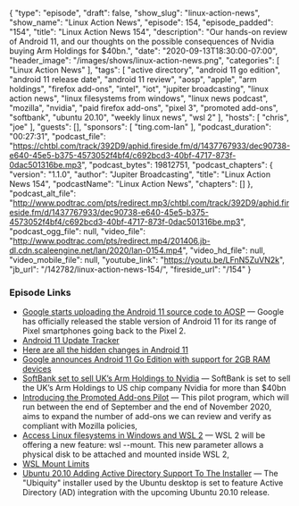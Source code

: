 {
  "type": "episode",
  "draft": false,
  "show_slug": "linux-action-news",
  "show_name": "Linux Action News",
  "episode": 154,
  "episode_padded": "154",
  "title": "Linux Action News 154",
  "description": "Our hands-on review of Android 11, and our thoughts on the possible consequences of Nvidia buying Arm Holdings for $40bn.",
  "date": "2020-09-13T18:30:00-07:00",
  "header_image": "/images/shows/linux-action-news.png",
  "categories": [
    "Linux Action News"
  ],
  "tags": [
    "active directory",
    "android 11 go edition",
    "android 11 release date",
    "android 11 review",
    "aosp",
    "apple",
    "arm holdings",
    "firefox add-ons",
    "intel",
    "iot",
    "jupiter broadcasting",
    "linux action news",
    "linux filesystems from windows",
    "linux news podcast",
    "mozilla",
    "nvidia",
    "paid firefox add-ons",
    "pixel 3",
    "promoted add-ons",
    "softbank",
    "ubuntu 20.10",
    "weekly linux news",
    "wsl 2"
  ],
  "hosts": [
    "chris",
    "joe"
  ],
  "guests": [],
  "sponsors": [
    "ting.com-lan"
  ],
  "podcast_duration": "00:27:31",
  "podcast_file": "https://chtbl.com/track/392D9/aphid.fireside.fm/d/1437767933/dec90738-e640-45e5-b375-4573052f4bf4/c692bcd3-40bf-4717-873f-0dac501316be.mp3",
  "podcast_bytes": 19812751,
  "podcast_chapters": {
    "version": "1.1.0",
    "author": "Jupiter Broadcasting",
    "title": "Linux Action News 154",
    "podcastName": "Linux Action News",
    "chapters": []
  },
  "podcast_alt_file": "http://www.podtrac.com/pts/redirect.mp3/chtbl.com/track/392D9/aphid.fireside.fm/d/1437767933/dec90738-e640-45e5-b375-4573052f4bf4/c692bcd3-40bf-4717-873f-0dac501316be.mp3",
  "podcast_ogg_file": null,
  "video_file": "http://www.podtrac.com/pts/redirect.mp4/201406.jb-dl.cdn.scaleengine.net/lan/2020/lan-0154.mp4",
  "video_hd_file": null,
  "video_mobile_file": null,
  "youtube_link": "https://youtu.be/LFnN5ZuVN2k",
  "jb_url": "/142782/linux-action-news-154/",
  "fireside_url": "/154"
}


### Episode Links

  * [Google starts uploading the Android 11 source code to AOSP](https://www.xda-developers.com/android-11-source-code-aosp/ "Google starts uploading the Android 11 source code to AOSP") — Google has officially released the stable version of Android 11 for its range of Pixel smartphones going back to the Pixel 2.
  * [Android 11 Update Tracker](https://www.xda-developers.com/android-11-update-tracker/ "Android 11 Update Tracker")
  * [Here are all the hidden changes in Android 11](https://www.xda-developers.com/hidden-changes-android-11-source-code/ "Here are all the hidden changes in Android 11")
  * [Google announces Android 11 Go Edition with support for 2GB RAM devices](https://www.xda-developers.com/google-announces-android-11-go-edition-2gb-ram-devices/ "Google announces Android 11 Go Edition with support for 2GB RAM devices")
  * [SoftBank set to sell UK’s Arm Holdings to Nvidia](https://archive.vn/PLQr3#selection-1897.0-1899.83 "SoftBank set to sell UK’s Arm Holdings to Nvidia") — SoftBank is set to sell the UK’s Arm Holdings to US chip company Nvidia for more than $40bn
  * [Introducing the Promoted Add-ons Pilot](https://blog.mozilla.org/addons/2020/09/09/introducing-the-promoted-add-ons-pilot/ "Introducing the Promoted Add-ons Pilot") — This pilot program, which will run between the end of September and the end of November 2020, aims to expand the number of add-ons we can review and verify as compliant with Mozilla policies,
  * [Access Linux filesystems in Windows and WSL 2](https://devblogs.microsoft.com/commandline/access-linux-filesystems-in-windows-and-wsl-2/ "Access Linux filesystems in Windows and WSL 2") — WSL 2 will be offering a new feature: wsl --mount. This new parameter allows a physical disk to be attached and mounted inside WSL 2,
  * [WSL Mount Limits](https://docs.microsoft.com/en-us/windows/wsl/wsl2-mount-disk#limitations "WSL Mount Limits")
  * [Ubuntu 20.10 Adding Active Directory Support To The Installer](https://www.phoronix.com/scan.php?page=news_item&px=Ubuntu-20.10-Active-Directory "Ubuntu 20.10 Adding Active Directory Support To The Installer") — The "Ubiquity" installer used by the Ubuntu desktop is set to feature Active Directory (AD) integration with the upcoming Ubuntu 20.10 release.


